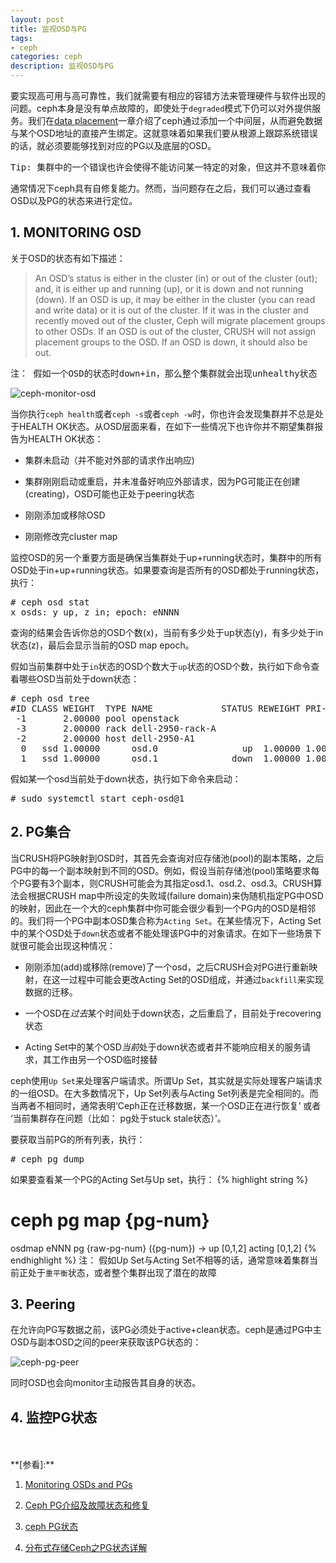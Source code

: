 ```yaml
---
layout: post
title: 监视OSD与PG
tags:
- ceph
categories: ceph
description: 监视OSD与PG
---
```


要实现高可用与高可靠性，我们就需要有相应的容错方法来管理硬件与软件出现的问题。ceph本身是没有单点故障的，即使处于```degraded```模式下仍可以对外提供服务。我们在[data placement](https://docs.ceph.com/docs/master/rados/operations/data-placement)一章介绍了ceph通过添加一个中间层，从而避免数据与某个OSD地址的直接产生绑定。这就意味着如果我们要从根源上跟踪系统错误的话，就必须要能够找到对应的PG以及底层的OSD。
<pre>
Tip: 集群中的一个错误也许会使得不能访问某一特定的对象，但这并不意味着你不能访问其他对象。
</pre>

通常情况下ceph具有自修复能力。然而，当问题存在之后，我们可以通过查看OSD以及PG的状态来进行定位。


<!-- more -->

## 1. MONITORING OSD
关于OSD的状态有如下描述：

>An OSD’s status is either in the cluster (in) or out of the cluster (out); and, it is either up and running (up), or it is down and not running (down). If an OSD is up, it may be either in the cluster (you can read and write data) or it is out of the cluster. If it was in the cluster and recently moved out of the cluster, Ceph will migrate placement groups to other OSDs. If an OSD is out of the cluster, CRUSH will not assign placement groups to the OSD. If an OSD is down, it should also be out.

<pre>
注： 假如一个OSD的状态时down+in，那么整个集群就会出现unhealthy状态
</pre>
![ceph-monitor-osd](https://ivanzz1001.github.io/records/assets/img/ceph/ceph-monitor-osd.png)

当你执行```ceph health```或者```ceph -s```或者```ceph -w```时，你也许会发现集群并不总是处于HEALTH OK状态。从OSD层面来看，在如下一些情况下也许你并不期望集群报告为HEALTH OK状态：

* 集群未启动（并不能对外部的请求作出响应)

* 集群刚刚启动或重启，并未准备好响应外部请求，因为PG可能正在创建(creating)，OSD可能也正处于peering状态

* 刚刚添加或移除OSD

* 刚刚修改完cluster map

监控OSD的另一个重要方面是确保当集群处于up+running状态时，集群中的所有OSD处于in+up+running状态。如果要查询是否所有的OSD都处于running状态，执行：
<pre>
# ceph osd stat
x osds: y up, z in; epoch: eNNNN
</pre>
查询的结果会告诉你总的OSD个数(x)，当前有多少处于up状态(y)，有多少处于in状态(z)，最后会显示当前的OSD map epoch。

假如当前集群中处于```in```状态的OSD个数大于```up```状态的OSD个数，执行如下命令查看哪些OSD当前处于down状态：
<pre>
# ceph osd tree
#ID CLASS WEIGHT  TYPE NAME             STATUS REWEIGHT PRI-AFF
 -1       2.00000 pool openstack
 -3       2.00000 rack dell-2950-rack-A
 -2       2.00000 host dell-2950-A1
  0   ssd 1.00000      osd.0                up  1.00000 1.00000
  1   ssd 1.00000      osd.1              down  1.00000 1.00000
</pre>

假如某一个osd当前处于down状态，执行如下命令来启动：
<pre>
# sudo systemctl start ceph-osd@1
</pre>

## 2. PG集合
当CRUSH将PG映射到OSD时，其首先会查询对应存储池(pool)的副本策略，之后PG中的每一个副本映射到不同的OSD。例如，假设当前存储池(pool)策略要求每个PG要有3个副本，则CRUSH可能会为其指定osd.1、osd.2、osd.3。CRUSH算法会根据CRUSH map中所设定的失败域(failure domain)来伪随机指定PG中OSD的映射，因此在一个大的ceph集群中你可能会很少看到一个PG内的OSD是相邻的。我们将一个PG中副本OSD集合称为```Acting Set```。在某些情况下，Acting Set中的某个OSD处于```down```状态或者不能处理该PG中的对象请求。在如下一些场景下就很可能会出现这种情况：

* 刚刚添加(add)或移除(remove)了一个osd，之后CRUSH会对PG进行重新映射，在这一过程中可能会更改Acting Set的OSD组成，并通过```backfill```来实现数据的迁移。

* 一个OSD在*过去*某个时间处于down状态，之后重启了，目前处于recovering状态

* Acting Set中的某个OSD*当前*处于down状态或者并不能响应相关的服务请求，其工作由另一个OSD临时接替

ceph使用```Up Set```来处理客户端请求。所谓Up Set，其实就是实际处理客户端请求的一组OSD。在大多数情况下，Up Set列表与Acting Set列表是完全相同的。而当两者不相同时，通常表明‘Ceph正在迁移数据，某一个OSD正在进行恢复’ 或者 ‘当前集群存在问题（比如： pg处于stuck stale状态）’。

要获取当前PG的所有列表，执行：
<pre>
# ceph pg dump
</pre>
如果要查看某一个PG的Acting Set与Up set，执行：
{% highlight string %}
# ceph pg map {pg-num}
osdmap eNNN pg {raw-pg-num} ({pg-num}) -> up [0,1,2] acting [0,1,2]
{% endhighlight %}
注： 假如Up Set与Acting Set不相等的话，通常意味着集群当前正处于```重平衡```状态，或者整个集群出现了潜在的故障

## 3. Peering
在允许向PG写数据之前，该PG必须处于active+clean状态。ceph是通过PG中主OSD与副本OSD之间的peer来获取该PG状态的：

![ceph-pg-peer](https://ivanzz1001.github.io/records/assets/img/ceph/ceph-pg-peer.png)

同时OSD也会向monitor主动报告其自身的状态。

## 4. 监控PG状态




<br />
<br />
**[参看]:**

1. [Monitoring OSDs and PGs](https://docs.ceph.com/docs/master/rados/operations/monitoring-osd-pg/)

2. [Ceph PG介绍及故障状态和修复](https://www.cnblogs.com/luohaixian/p/9693978.html)

3. [ceph PG状态](https://blog.csdn.net/majianting/article/details/86642301)

4. [分布式存储Ceph之PG状态详解](https://www.jianshu.com/p/36c2d5682d87)

<br />
<br />
<br />